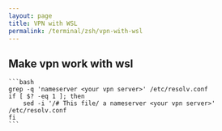 ```yaml
---
layout: page
title: VPN with WSL
permalink: /terminal/zsh/vpn-with-wsl
---
```


## Make vpn work with wsl

    ```bash
    grep -q 'nameserver <your vpn server>' /etc/resolv.conf
    if [ $? -eq 1 ]; then
        sed -i '/# This file/ a nameserver <your vpn server>' /etc/resolv.conf
    fi
    ```